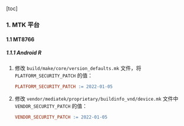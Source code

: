 [toc]

### 1. MTK 平台

#### 1.1 MT8766

##### 1.1.1 Android R

1. 修改 `build/make/core/version_defaults.mk` 文件，将 `PLATFORM_SECURITY_PATCH` 的值：

   ```makefile
   PLATFORM_SECURITY_PATCH := 2022-01-05
   ```

2. 修改 `vendor/mediatek/proprietary/buildinfo_vnd/device.mk` 文件中 `VENDOR_SECURITY_PATCH` 的值：

   ```makefile
   VENDOR_SECURITY_PATCH := 2022-01-05
   ```

   

